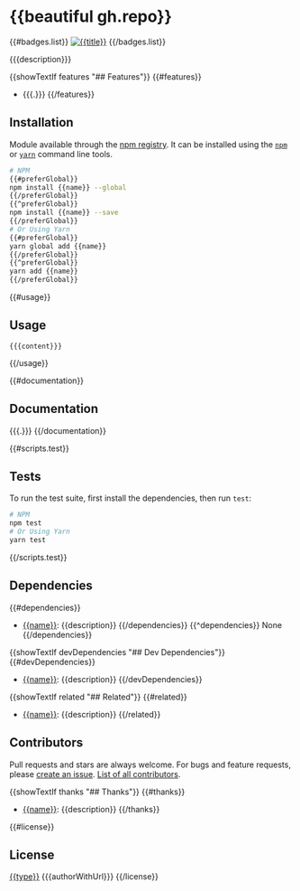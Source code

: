# {{beautiful gh.repo}}
{{#badges.list}}
[![{{title}}]({{{badge}}})]({{{url}}})
{{/badges.list}}

{{{description}}}

{{showTextIf features "## Features"}}
{{#features}}
- {{{.}}}
{{/features}}

## Installation
Module available through the
[npm registry](https://www.npmjs.com/). It can be installed using the
[`npm`](https://docs.npmjs.com/getting-started/installing-npm-packages-locally)
or
[`yarn`](https://yarnpkg.com/en/)
command line tools.

```sh
# NPM
{{#preferGlobal}}
npm install {{name}} --global
{{/preferGlobal}}
{{^preferGlobal}}
npm install {{name}} --save
{{/preferGlobal}}
# Or Using Yarn
{{#preferGlobal}}
yarn global add {{name}}
{{/preferGlobal}}
{{^preferGlobal}}
yarn add {{name}}
{{/preferGlobal}}
```

{{#usage}}
## Usage
```{{language}}
{{{content}}}
```
{{/usage}}

{{#documentation}}
## Documentation
{{{.}}}
{{/documentation}}

{{#scripts.test}}
## Tests
To run the test suite, first install the dependencies, then run `test`:

```sh
# NPM
npm test
# Or Using Yarn
yarn test
```
{{/scripts.test}}

## Dependencies
{{#dependencies}}
- [{{name}}]({{{repository}}}): {{description}}
{{/dependencies}}
{{^dependencies}}
None
{{/dependencies}}

{{showTextIf devDependencies "## Dev Dependencies"}}
{{#devDependencies}}
- [{{name}}]({{{repository}}}): {{description}}
{{/devDependencies}}

{{showTextIf related "## Related"}}
{{#related}}
- [{{name}}]({{{repository}}}): {{description}}
{{/related}}

## Contributors
Pull requests and stars are always welcome. For bugs and feature requests, please [create an issue](https://github.com/{{gh.user}}/{{gh.repo}}/issues). [List of all contributors](https://github.com/{{gh.user}}/{{gh.repo}}/graphs/contributors).

{{showTextIf thanks "## Thanks"}}
{{#thanks}}
- [{{name}}]({{{url}}}): {{description}}
{{/thanks}}

{{#license}}
## License
[{{type}}](LICENSE) {{{authorWithUrl}}}
{{/license}}
